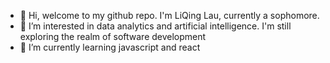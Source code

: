 - 👋 Hi, welcome to my github repo. I'm LiQing Lau, currently a sophomore.
- 👀 I’m interested in data analytics and artificial intelligence. I'm still exploring the realm of software development
- 🌱 I’m currently learning javascript and react
<!---
liqing-lau/liqing-lau is a ✨ special ✨ repository because its `README.md` (this file) appears on your GitHub profile.
You can click the Preview link to take a look at your changes.
--->
